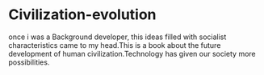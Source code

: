 # Civilization-evolution
once i was a Background developer, this ideas filled with socialist characteristics came to my head.This is a book about the future development of human civilization.Technology has given our society more possibilities.
